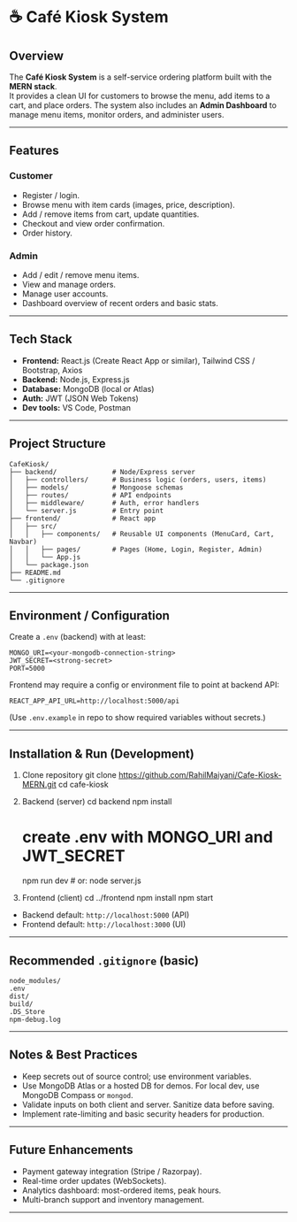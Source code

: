 # ☕ Café Kiosk System

## Overview
The **Café Kiosk System** is a self-service ordering platform built with the **MERN stack**.  
It provides a clean UI for customers to browse the menu, add items to a cart, and place orders. The system also includes an **Admin Dashboard** to manage menu items, monitor orders, and administer users.

---

## Features

### Customer
- Register / login.  
- Browse menu with item cards (images, price, description).  
- Add / remove items from cart, update quantities.  
- Checkout and view order confirmation.  
- Order history.

### Admin
- Add / edit / remove menu items.  
- View and manage orders.  
- Manage user accounts.  
- Dashboard overview of recent orders and basic stats.

---

## Tech Stack
- **Frontend:** React.js (Create React App or similar), Tailwind CSS / Bootstrap, Axios  
- **Backend:** Node.js, Express.js  
- **Database:** MongoDB (local or Atlas)  
- **Auth:** JWT (JSON Web Tokens)  
- **Dev tools:** VS Code, Postman

---

## Project Structure
    CafeKiosk/
    ├── backend/              # Node/Express server
    │   ├── controllers/      # Business logic (orders, users, items)
    │   ├── models/           # Mongoose schemas
    │   ├── routes/           # API endpoints
    │   ├── middleware/       # Auth, error handlers
    │   └── server.js         # Entry point
    ├── frontend/             # React app
    │   ├── src/
    │   │   ├── components/   # Reusable UI components (MenuCard, Cart, Navbar)
    │   │   ├── pages/        # Pages (Home, Login, Register, Admin)
    │   │   └── App.js
    │   └── package.json
    ├── README.md
    └── .gitignore

---

## Environment / Configuration
Create a `.env` (backend) with at least:

    MONGO_URI=<your-mongodb-connection-string>
    JWT_SECRET=<strong-secret>
    PORT=5000

Frontend may require a config or environment file to point at backend API:

    REACT_APP_API_URL=http://localhost:5000/api

(Use `.env.example` in repo to show required variables without secrets.)

---

## Installation & Run (Development)

1. Clone repository
    git clone https://github.com/RahilMaiyani/Cafe-Kiosk-MERN.git
    cd cafe-kiosk

2. Backend (server)
    cd backend
    npm install
    # create .env with MONGO_URI and JWT_SECRET
    npm run dev    # or: node server.js

3. Frontend (client)
    cd ../frontend
    npm install
    npm start

- Backend default: `http://localhost:5000` (API)
- Frontend default: `http://localhost:3000` (UI)

---

## Recommended `.gitignore` (basic)
    node_modules/
    .env
    dist/
    build/
    .DS_Store
    npm-debug.log

---

## Notes & Best Practices
- Keep secrets out of source control; use environment variables.  
- Use MongoDB Atlas or a hosted DB for demos. For local dev, use MongoDB Compass or `mongod`.  
- Validate inputs on both client and server. Sanitize data before saving.  
- Implement rate-limiting and basic security headers for production.

---

## Future Enhancements
- Payment gateway integration (Stripe / Razorpay).  
- Real-time order updates (WebSockets).  
- Analytics dashboard: most-ordered items, peak hours.  
- Multi-branch support and inventory management.

---

